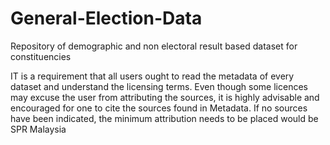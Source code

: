 # General-Election-Data
Repository of demographic and non electoral result based dataset for constituencies

IT is a requirement that all users ought to read the metadata of every dataset and understand the licensing terms. Even though some licences may excuse the user from attributing the sources, it is highly advisable and encouraged for one to cite the sources found in Metadata. If no sources have been indicated, the minimum attribution needs to be placed would be SPR Malaysia
